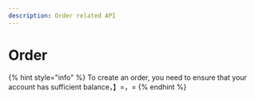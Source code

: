 ```yaml
---
description: Order related API
---
```


# Order



{% hint style="info" %}
To create an order, you need to ensure that your account has sufficient balance，】=，=
{% endhint %}
